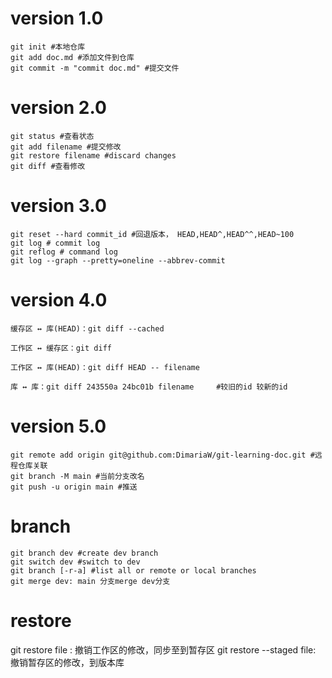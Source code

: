 # version 1.0

```
git init #本地仓库
git add doc.md #添加文件到仓库
git commit -m "commit doc.md" #提交文件
```

# version 2.0

```
git status #查看状态
git add filename #提交修改
git restore filename #discard changes
git diff #查看修改
```

# version 3.0

```
git reset --hard commit_id #回退版本， HEAD,HEAD^,HEAD^^,HEAD~100
git log # commit log
git reflog # command log
git log --graph --pretty=oneline --abbrev-commit
```
# version 4.0
```
缓存区 ↔ 库(HEAD)：git diff --cached

工作区 ↔ 缓存区：git diff

工作区 ↔ 库(HEAD)：git diff HEAD -- filename

库 ↔ 库：git diff 243550a 24bc01b filename     #较旧的id 较新的id
```
# version 5.0
```
git remote add origin git@github.com:DimariaW/git-learning-doc.git #远程仓库关联
git branch -M main #当前分支改名
git push -u origin main #推送
```

# branch

```
git branch dev #create dev branch
git switch dev #switch to dev
git branch [-r-a] #list all or remote or local branches
git merge dev: main 分支merge dev分支
```
# restore
git restore file : 撤销工作区的修改，同步至到暂存区
git restore --staged file: 撤销暂存区的修改，到版本库
